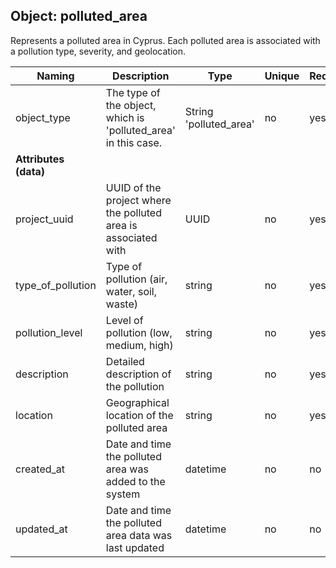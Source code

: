 ## Object: polluted_area

Represents a polluted area in Cyprus. Each polluted area is associated with a pollution type, severity, and geolocation.

| Naming            | Description                                                        | Type                | Unique | Required |
|-------------------|--------------------------------------------------------------------|---------------------|--------|----------|
| object_type       | The type of the object, which is 'polluted_area' in this case.     | String 'polluted_area' |  no  |   yes   |
| **Attributes (data)** |                                                                |                     |        |          |
| project_uuid | UUID of the project where the polluted area is associated with              | UUID                |  no    |   yes    |
| type_of_pollution | Type of pollution (air, water, soil, waste)                        | string              |   no   |    yes   |
| pollution_level   | Level of pollution (low, medium, high)                             | string              |   no   |   yes    |
| description       | Detailed description of the pollution                              | string              |  no    |    yes   |
| location          | Geographical location of the polluted area                         | string              |   no   |    yes   |
| created_at        | Date and time the polluted area was added to the system            | datetime            |   no   |    no    |
| updated_at        | Date and time the polluted area data was last updated              | datetime            |   no   |    no    |
